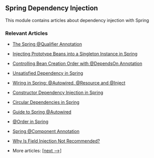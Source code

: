 ## Spring Dependency Injection

This module contains articles about dependency injection with Spring

### Relevant Articles

- [The Spring @Qualifier Annotation](https://www.baeldung.com/spring-qualifier-annotation)
- [Injecting Prototype Beans into a Singleton Instance in Spring](https://www.baeldung.com/spring-inject-prototype-bean-into-singleton)
- [Controlling Bean Creation Order with @DependsOn Annotation](https://www.baeldung.com/spring-depends-on)
- [Unsatisfied Dependency in Spring](https://www.baeldung.com/spring-unsatisfied-dependency)
- [Wiring in Spring: @Autowired, @Resource and @Inject](https://www.baeldung.com/spring-annotations-resource-inject-autowire)
- [Constructor Dependency Injection in Spring](https://www.baeldung.com/constructor-injection-in-spring)
- [Circular Dependencies in Spring](https://www.baeldung.com/circular-dependencies-in-spring)
- [Guide to Spring @Autowired](http://www.baeldung.com/spring-autowire)
- [@Order in Spring](http://www.baeldung.com/spring-order)
- [Spring @Component Annotation](https://www.baeldung.com/spring-component-annotation)
- [Why Is Field Injection Not Recommended?](https://www.baeldung.com/java-spring-field-injection-cons)

- More articles: [[next -->]](../spring-di-2)
